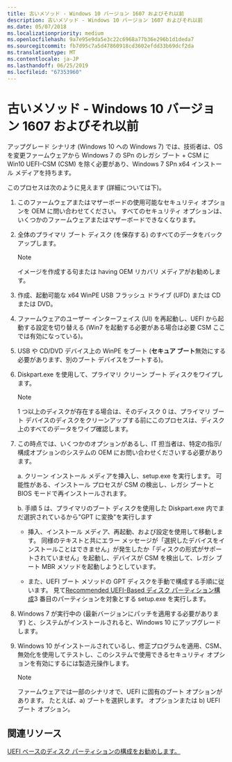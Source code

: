 ```yaml
---
title: 古いメソッド - Windows 10 バージョン 1607 およびそれ以前
description: 古いメソッド - Windows 10 バージョン 1607 およびそれ以前
ms.date: 05/07/2018
ms.localizationpriority: medium
ms.openlocfilehash: 9a7e95e9da5e3c22c6968a77b36e296b1d1deda7
ms.sourcegitcommit: fb7d95c7a5d47860918cd3602efdd33b69dcf2da
ms.translationtype: MT
ms.contentlocale: ja-JP
ms.lasthandoff: 06/25/2019
ms.locfileid: "67353960"
---
```

# <a name="old-method---windows-10-version-1607-and-earlier"></a>古いメソッド - Windows 10 バージョン 1607 およびそれ以前

アップグレード シナリオ (Windows 10 への Windows 7) では、技術者は、OS を変更ファームウェアから Windows 7 の SPn のレガシ ブート + CSM に Win10 UEFI-CSM (CSM) を除く必要があり、Windows 7 SPn x64 インストール メディアを持ちます。

このプロセスは次のように見えます (詳細については下)。

1. このファームウェアまたはマザーボードの使用可能なセキュリティ オプションを OEM に問い合わせてください。 すべてのセキュリティ オプションは、いくつかのファームウェアまたはマザーボードできなくなります。

2. 全体のプライマリ ブート ディスク (を保存する) のすべてのデータをバックアップします。

    > [!NOTE]
    > イメージを作成する句または having OEM リカバリ メディアがお勧めします。

3. 作成、起動可能な x64 WinPE USB フラッシュ ドライブ (UFD) または CD または DVD。

4. ファームウェアのユーザー インターフェイス (UI) を再起動し、UEFI から起動する設定を切り替える (Win7 を起動する必要がある場合は必要 CSM ここでは有効になっている)。

5. USB や CD/DVD デバイス上の WinPE をブート (**セキュア ブート**無効にする必要があります、別のブート デバイスをブートする)。

6. Diskpart.exe を使用して、プライマリ クリーン ブート ディスクをワイプします。

    > [!NOTE]
    > 1 つ以上のディスクが存在する場合は、そのディスク 0 は、プライマリ ブート デバイスのディスクをクリーンアップする前にこのプロセスは、ディスク上のすべてのデータをワイプ確認します。

7. この時点では、いくつかのオプションがあるし、IT 担当者は、特定の指示/構成オプションのシステムの OEM にお問い合わせくださいする必要があります。

    a.  クリーン インストール メディアを挿入し、setup.exe を実行します。 可能性がある、インストール プロセスが CSM の検出し、レガシ ブートと BIOS モードで再インストールされます。

    b.  手順 5 は、プライマリのブート ディスクを使用した Diskpart.exe 内でまだ選択されているから"GPT に変換"を実行します

      - 挿入、インストール メディア、再起動、および設定を使用して移動します。 同様のテキストと共にエラー メッセージが「選択したデバイスをインストールことはできません」が発生したか「ディスクの形式がサポートされていません」を起動し、デバイスが CSM を検出して、レガシ ブート MBR メソッドを起動しようとしています。

      - また、UEFI ブート メソッドの GPT ディスクを手動で構成する手順に従います。 見て[Recommended UEFI-Based ディスク パーティション構成](https://docs.microsoft.com/previous-versions/windows/it-pro/windows-7/dd744301(v=ws.10))3 番目のパーティションを対象とする setup.exe を実行します。

8. Windows 7 が実行中の (最新バージョンにパッチを適用する必要があります) と、システムがインストールされると、Windows 10 にアップグレードします。

9. Windows 10 がインストールされているし、修正プログラムを適用、CSM、無効化を使用してテストし、このシステムで使用できるセキュリティ オプションを有効にするには製造元操作します。

    > [!NOTE]
    > ファームウェアでは一部のシナリオで、UEFI に固有のブート オプションがあります。 たとえば、a) ブートを選択します。 オプションまたは b) UEFI ブート オプション。

## <a name="related-resources"></a>関連リソース

[UEFI ベースのディスク パーティションの構成をお勧めします。](https://docs.microsoft.com/previous-versions/windows/it-pro/windows-7/dd744301(v=ws.10))
